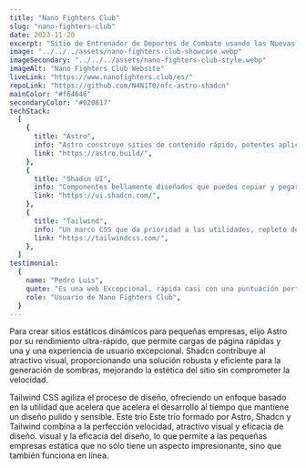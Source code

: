 ```yaml
---
title: "Nano Fighters Club"
slug: "nano-fighters-club"
date: 2023-11-20
excerpt: "Sitio de Entrenador de Deportes de Combate usando las Nuevas tecnologías de Astro para crear máximo rendimientos en combinación con:"
image: "../../../assets/nano-fighters-club-showcase.webp"
imageSecondary: "../../../assets/nano-fighters-club-style.webp"
imageAlt: "Nano Fighters Club Website"
liveLink: "https://www.nanofighters.club/es/"
repoLink: "https://github.com/N4N1T0/nfc-astro-shadcn"
mainColor: "#f64646"
secondaryColor: "#020817"
techStack:
  [
    {
      title: "Astro",
      info: "Astro construye sitios de contenido rápido, potentes aplicaciones web, dinámicas API de servidor dinámicas y todo lo demás.",
      link: "https://astro.build/",
    },
    {
      title: "Shadcn UI",
      info: "Componentes bellamente diseñados que puedes copiar y pegar en tus aplicaciones. Accesibles. Personalizables. De código abierto.",
      link: "https://ui.shadcn.com/",
    },
    {
      title: "Tailwind",
      info: "Un marco CSS que da prioridad a las utilidades, repleto de clases como flex, pt-4, text-center y rotate-90 que pueden componerse para construir cualquier diseño directamente en tu marcado.",
      link: "https://tailwindcss.com/",
    },
  ]
testimonial:
  {
    name: "Pedro Luis",
    quote: "Es una web Excepcional, rápida casi con una puntuación perfecta en los CORE WEV VITALS",
    role: "Usuario de Nano Fighters Club",
  }
---
```


Para crear sitios estáticos dinámicos para pequeñas empresas, elijo Astro por su rendimiento ultra-rápido, que permite cargas de página rápidas y una y una experiencia de usuario excepcional. Shadcn contribuye al atractivo visual, proporcionando una solución robusta y eficiente para la generación de sombras, mejorando la estética del sitio sin comprometer la velocidad.

Tailwind CSS agiliza el proceso de diseño, ofreciendo un enfoque basado en la utilidad que acelera que acelera el desarrollo al tiempo que mantiene un diseño pulido y sensible. Este trío Este trío formado por Astro, Shadcn y Tailwind combina a la perfección velocidad, atractivo visual y eficacia de diseño. visual y la eficacia del diseño, lo que permite a las pequeñas empresas estática que no sólo tiene un aspecto impresionante, sino que también funciona en línea.
